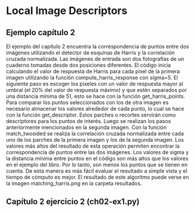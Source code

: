 # Local Image Descriptors

## Ejemplo capítulo 2

El ejemplo del capítulo 2 encuentra la correspondencia de puntos entre dos imágenes utilizando el detector de esquinas de Harris y la correlación cruzada normalizada.
Las imágenes de entrada son dos fotografías de un cuaderno tomadas desde dos posiciones diferentes.
El código inicia calculando el valor de respuesta de Harris para cada pixel de la primera imagen utilizando la función compute_harris_response con sigma=5. El siguiente paso es escoger los pixeles con un valor de respuesta mayor al umbral (el 20% del valor de respuesta máximo) y que estén separados por una distancia mínima de 51, esto se hace con la función get_harris_points.
Para comparar los puntos seleccionados con los de otra imagen es necesario almacenar los valores alrededor de cada punto, lo cual se hace con la función get_descriptor. Estos parches o recortes servirán como descriptores para los puntos de interés.
Luego se realizan los pasos anteriormente mencionados en la segunda imagen. Con la función match_twosided se realiza la correlación cruzada normalizada entre cada uno de los parches de la primera imagen y los de la segunda imagen. Los valores más altos del resultado de esta operación permiten encontrar la correspondencia de puntos entre las dos imágenes.
Los valores de sigma y la distancia mínima entre puntos en el código son más altos que los valores en el ejemplo del libro. Por lo tanto, son menos los puntos que se tienen en cuenta. De esta manera es más fácil evaluar el resultado a simple vista y el tiempo de cómputo es mejor.
El resultado de este algoritmo puede verse en la imagen matching_harris.png en la carpeta resultados.


## Capítulo 2 ejercicio 2 (ch02-ex1.py)


